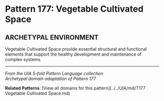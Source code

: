 # Pattern 177: Vegetable Cultivated Space

## ARCHETYPAL ENVIRONMENT

Vegetable Cultivated Space provide essential structural and functional elements that support the healthy development and maintenance of complex systems.

---

*From the UIA 5-fold Pattern Language collection*  
*Archetypal domain adaptation of Pattern 177*

**Related Patterns**: [View all domains for this pattern](../../UIA/md/T177 Vegetable Cultivated Space.md)